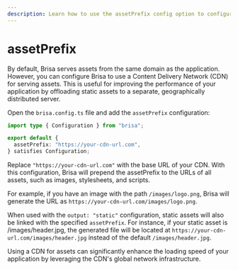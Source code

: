 ```yaml
---
description: Learn how to use the assetPrefix config option to configure your CDN.
---
```


# assetPrefix

By default, Brisa serves assets from the same domain as the application. However, you can configure Brisa to use a Content Delivery Network (CDN) for serving assets. This is useful for improving the performance of your application by offloading static assets to a separate, geographically distributed server.

Open the `brisa.config.ts` file and add the `assetPrefix` configuration:

```ts filename="brisa.config.ts"
import type { Configuration } from "brisa";

export default {
  assetPrefix: "https://your-cdn-url.com",
} satisfies Configuration;
```

Replace `"https://your-cdn-url.com"` with the base URL of your CDN. With this configuration, Brisa will prepend the assetPrefix to the URLs of all assets, such as images, stylesheets, and scripts.

For example, if you have an image with the path `/images/logo.png`, Brisa will generate the URL as `https://your-cdn-url.com/images/logo.png`.

When used with the `output: "static"` configuration, static assets will also be linked with the specified `assetPrefix`. For instance, if your static asset is /images/header.jpg, the generated file will be located at `https://your-cdn-url.com/images/header.jpg` instead of the default `/images/header.jpg`.

Using a CDN for assets can significantly enhance the loading speed of your application by leveraging the CDN's global network infrastructure.
